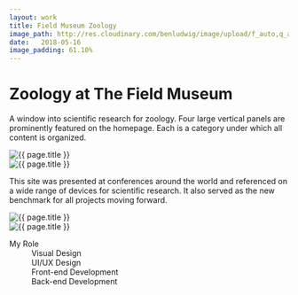 ```yaml
---
layout: work
title: Field Museum Zoology
image_path: http://res.cloudinary.com/benludwig/image/upload/f_auto,q_auto/v1505670223/fm6_zlj6mq.jpg
date:   2018-05-16
image_padding: 61.10%
---
```

<div class="grid-container">
<div class="grid">


<div class="grid-item">
  <div class="copy-block split revealblock">
    <div class="copy-left">
    <h1>Zoology at The Field Museum</h1>
    </div>
    <div class="copy-right">
    <p>A window into scientific research for zoology. Four large vertical panels are prominently featured on the homepage. Each is a category under which all content is organized.</p>
    </div>
  </div>
</div>

<div class="grid-item">
<div class="imgblock revealblock">
  <div class="signal"></div>
  <div class="imgfull">
  <img src="http://res.cloudinary.com/benludwig/image/upload/f_auto,q_auto/v1505670223/fm6_zlj6mq.jpg" alt="{{ page.title }}" onload="imgLoaded(this)">
</div>
</div>
</div>

<!-- <div class="grid-item">
<div class="imgblock revealblock">
  <div class="signal"></div>
  <div class="imgfull">
  <img src="http://res.cloudinary.com/benludwig/image/upload/f_auto,q_auto/v1499825517/fm3_yqqjcc.jpg" alt="{{ page.title }}" onload="imgLoaded(this)">
</div>
</div>
</div> -->

<!-- <div class="grid-item">
  <div class="copy-block revealblock">
  <div class="copy-left">
    <p>Subpages are designed using a responsive grid with alternating content placed into specific columns. An emerging technology at the time, responsive design media queries offered new and exciting affordances during the design phase.</p>
    </div>
  </div>
</div> -->

<!-- <div class="grid-item">
<div class="imgblock revealblock">
  <div class="signal"></div>
  <div class="imgfull">
  <img src="http://res.cloudinary.com/benludwig/image/upload/f_auto,q_auto/v1499825508/fm2_yi7qfd.jpg" alt="{{ page.title }}" onload="imgLoaded(this)">
</div>
</div>
</div> -->

<div class="grid-item">
<div class="imgblock revealblock">
  <div class="signal"></div>
  <div class="imgfull">
  <img src="http://res.cloudinary.com/benludwig/image/upload/f_auto,q_auto/v1499825507/fm4_lblkiv.jpg" alt="{{ page.title }}" onload="imgLoaded(this)">
</div>
</div>
</div>

<div class="grid-item">
  <div class="copy-block split revealblock">
  <div class="copy-left">
    <p>This site was presented at conferences around the world and referenced on a wide range of devices for scientific research. It also served as the new benchmark for all projects moving forward.</p>
    </div>
  </div>
</div>

<div class="grid-item">
<div class="imgblock revealblock">
  <div class="signal"></div>
  <div class="imgfull">
  <img src="http://res.cloudinary.com/benludwig/image/upload/f_auto,q_auto/v1499825530/fm7_ipfxsm.jpg" alt="{{ page.title }}" onload="imgLoaded(this)">
</div>
</div>
</div>

<div class="grid-item">
<div class="imgblock revealblock">
  <div class="signal"></div>
  <div class="imgfull">
  <img src="http://res.cloudinary.com/benludwig/image/upload/f_auto,q_auto/v1499825526/fm5_fyumuk.jpg" alt="{{ page.title }}" onload="imgLoaded(this)">
</div>
</div>
</div>

<div class="grid-item">
  <div class="copy-block revealblock">
    <div class="list-blocks">
        <div class="list-block">
            <dl>
              <dt>My Role</dt>
              <dd>Visual Design</dd>
              <dd>UI/UX Design</dd>
              <dd>Front-end Development</dd>
              <dd>Back-end Development</dd>
            </dl>
        </div>
    </div>
  </div>
</div>


</div>
</div>
